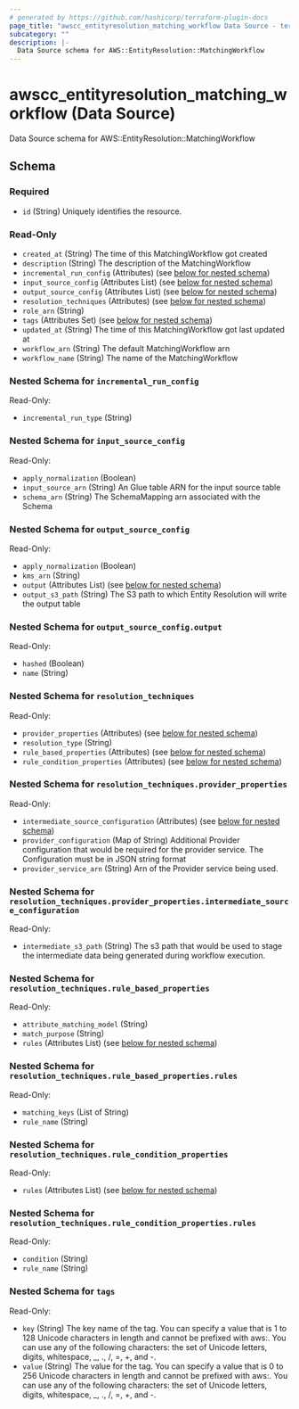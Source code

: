 ```yaml
---
# generated by https://github.com/hashicorp/terraform-plugin-docs
page_title: "awscc_entityresolution_matching_workflow Data Source - terraform-provider-awscc"
subcategory: ""
description: |-
  Data Source schema for AWS::EntityResolution::MatchingWorkflow
---
```


# awscc_entityresolution_matching_workflow (Data Source)

Data Source schema for AWS::EntityResolution::MatchingWorkflow



<!-- schema generated by tfplugindocs -->
## Schema

### Required

- `id` (String) Uniquely identifies the resource.

### Read-Only

- `created_at` (String) The time of this MatchingWorkflow got created
- `description` (String) The description of the MatchingWorkflow
- `incremental_run_config` (Attributes) (see [below for nested schema](#nestedatt--incremental_run_config))
- `input_source_config` (Attributes List) (see [below for nested schema](#nestedatt--input_source_config))
- `output_source_config` (Attributes List) (see [below for nested schema](#nestedatt--output_source_config))
- `resolution_techniques` (Attributes) (see [below for nested schema](#nestedatt--resolution_techniques))
- `role_arn` (String)
- `tags` (Attributes Set) (see [below for nested schema](#nestedatt--tags))
- `updated_at` (String) The time of this MatchingWorkflow got last updated at
- `workflow_arn` (String) The default MatchingWorkflow arn
- `workflow_name` (String) The name of the MatchingWorkflow

<a id="nestedatt--incremental_run_config"></a>
### Nested Schema for `incremental_run_config`

Read-Only:

- `incremental_run_type` (String)


<a id="nestedatt--input_source_config"></a>
### Nested Schema for `input_source_config`

Read-Only:

- `apply_normalization` (Boolean)
- `input_source_arn` (String) An Glue table ARN for the input source table
- `schema_arn` (String) The SchemaMapping arn associated with the Schema


<a id="nestedatt--output_source_config"></a>
### Nested Schema for `output_source_config`

Read-Only:

- `apply_normalization` (Boolean)
- `kms_arn` (String)
- `output` (Attributes List) (see [below for nested schema](#nestedatt--output_source_config--output))
- `output_s3_path` (String) The S3 path to which Entity Resolution will write the output table

<a id="nestedatt--output_source_config--output"></a>
### Nested Schema for `output_source_config.output`

Read-Only:

- `hashed` (Boolean)
- `name` (String)



<a id="nestedatt--resolution_techniques"></a>
### Nested Schema for `resolution_techniques`

Read-Only:

- `provider_properties` (Attributes) (see [below for nested schema](#nestedatt--resolution_techniques--provider_properties))
- `resolution_type` (String)
- `rule_based_properties` (Attributes) (see [below for nested schema](#nestedatt--resolution_techniques--rule_based_properties))
- `rule_condition_properties` (Attributes) (see [below for nested schema](#nestedatt--resolution_techniques--rule_condition_properties))

<a id="nestedatt--resolution_techniques--provider_properties"></a>
### Nested Schema for `resolution_techniques.provider_properties`

Read-Only:

- `intermediate_source_configuration` (Attributes) (see [below for nested schema](#nestedatt--resolution_techniques--provider_properties--intermediate_source_configuration))
- `provider_configuration` (Map of String) Additional Provider configuration that would be required for the provider service. The Configuration must be in JSON string format
- `provider_service_arn` (String) Arn of the Provider service being used.

<a id="nestedatt--resolution_techniques--provider_properties--intermediate_source_configuration"></a>
### Nested Schema for `resolution_techniques.provider_properties.intermediate_source_configuration`

Read-Only:

- `intermediate_s3_path` (String) The s3 path that would be used to stage the intermediate data being generated during workflow execution.



<a id="nestedatt--resolution_techniques--rule_based_properties"></a>
### Nested Schema for `resolution_techniques.rule_based_properties`

Read-Only:

- `attribute_matching_model` (String)
- `match_purpose` (String)
- `rules` (Attributes List) (see [below for nested schema](#nestedatt--resolution_techniques--rule_based_properties--rules))

<a id="nestedatt--resolution_techniques--rule_based_properties--rules"></a>
### Nested Schema for `resolution_techniques.rule_based_properties.rules`

Read-Only:

- `matching_keys` (List of String)
- `rule_name` (String)



<a id="nestedatt--resolution_techniques--rule_condition_properties"></a>
### Nested Schema for `resolution_techniques.rule_condition_properties`

Read-Only:

- `rules` (Attributes List) (see [below for nested schema](#nestedatt--resolution_techniques--rule_condition_properties--rules))

<a id="nestedatt--resolution_techniques--rule_condition_properties--rules"></a>
### Nested Schema for `resolution_techniques.rule_condition_properties.rules`

Read-Only:

- `condition` (String)
- `rule_name` (String)




<a id="nestedatt--tags"></a>
### Nested Schema for `tags`

Read-Only:

- `key` (String) The key name of the tag. You can specify a value that is 1 to 128 Unicode characters in length and cannot be prefixed with aws:. You can use any of the following characters: the set of Unicode letters, digits, whitespace, _, ., /, =, +, and -.
- `value` (String) The value for the tag. You can specify a value that is 0 to 256 Unicode characters in length and cannot be prefixed with aws:. You can use any of the following characters: the set of Unicode letters, digits, whitespace, _, ., /, =, +, and -.

